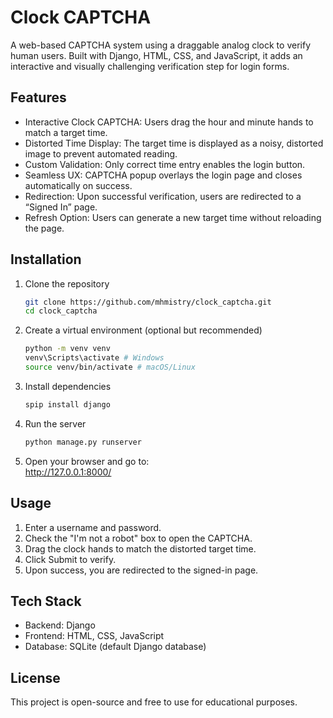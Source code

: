 # Clock CAPTCHA
A web-based CAPTCHA system using a draggable analog clock to verify human users. Built with Django, HTML, CSS, and JavaScript, it adds an interactive and visually challenging verification step for login forms.  

## Features
- Interactive Clock CAPTCHA: Users drag the hour and minute hands to match a target time.
- Distorted Time Display: The target time is displayed as a noisy, distorted image to prevent automated reading.
- Custom Validation: Only correct time entry enables the login button.
- Seamless UX: CAPTCHA popup overlays the login page and closes automatically on success.
- Redirection: Upon successful verification, users are redirected to a “Signed In” page.
- Refresh Option: Users can generate a new target time without reloading the page.

## Installation
1. Clone the repository  
    ```bash
    git clone https://github.com/mhmistry/clock_captcha.git  
    cd clock_captcha

2. Create a virtual environment (optional but recommended)  
    ```bash
    python -m venv venv  
    venv\Scripts\activate # Windows  
    source venv/bin/activate # macOS/Linux

3. Install dependencies  
    ```bash
    spip install django

4. Run the server  
    ```bash
    python manage.py runserver

5. Open your browser and go to:  
    http://127.0.0.1:8000/

## Usage
1. Enter a username and password.
2. Check the "I'm not a robot" box to open the CAPTCHA.
3. Drag the clock hands to match the distorted target time.
4. Click Submit to verify.
5. Upon success, you are redirected to the signed-in page.

## Tech Stack
- Backend: Django
- Frontend: HTML, CSS, JavaScript
- Database: SQLite (default Django database)

## License
This project is open-source and free to use for educational purposes.

   

